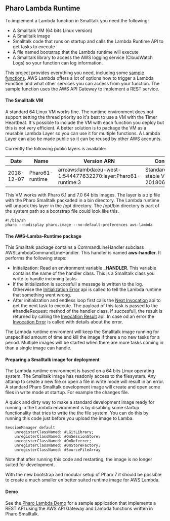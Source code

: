 ## Pharo Lambda Runtime

To implement a Lambda function in Smalltalk you need the following:

- A Smalltalk VM (64 bits Linux version)
- A Smalltalk image
- Smalltalk code that runs on startup and calls the Lambda Runtime API to get tasks to execute
- A file named bootstrap that the Lambda runtime will execute
- A Smalltalk library to access the AWS logging service (CloudWatch Logs) so your function can log information.

This project provides everything you need, including some [sample functions](pharo-lambda-demo).
AWS Lambda offers a lot of options how to trigger a Lambda Function and what other services you 
can access from your function. The sample function uses the AWS API Gateway to implement
a REST service.

#### The Smalltalk VM

A standard 64 Linux VM works fine. The runtime environment does not support setting the thread priority so it's
best to use a VM with the Timer Heartbeat. It's possible to include the VM with each function you deploy but 
this is not very efficient. A better solution is to package the VM as a reusable Lambda Layer so you can use 
it for multiple functions. A Lambda Layer can also be made public so it can be reused by other AWS accounts.

Currently the following public layers is available:

| Date | Name | Version ARN | Contents |
| --- | --- | --- | --- |
| 2018-12-07 | Pharo61-runtime | arn:aws:lambda:eu-west-1:544477632270:layer:Pharo61-runtime:3 | Standard Pharo stable VM (5.0-201806281256) |

This VM works with Pharo 6.1 and 7.0 64 bits images. The layer is a zip file with the Pharo Smalltalk packaded
in a bin directory. The Lambda runtime will unpack this layer in the /opt directory. The /opt/bin directory
is part of the system path so a bootstrap file could look like this.

```
#!/bin/sh
pharo --nodisplay pharo.image --no-default-preferences aws-lambda
```  

#### The AWS-Lamba-Runtime package

This Smalltalk package contains a CommandLineHandler subclass AWSLambdaCommandLineHandler. This handler
is named **aws-handler**. It performs the following steps:

- Initialization: Read an environment variable **_HANDLER**. This variable contains the name of the
handler class. This is a Smalltalk class you write to handle incoming tasks.
- If the initialization is succesfull a message is written to the log. Otherwise the 
[Initialization Error](https://docs.aws.amazon.com/lambda/latest/dg/runtimes-api.html#runtimes-api-initerror)
api is called to tell the Lambda runtime that something went wrong.
- After initialization and endless loop first calls the 
[Next Invocation](https://docs.aws.amazon.com/lambda/latest/dg/runtimes-api.html#runtimes-api-next) api
to get the next task to execute. The payload of this task is passed to the #handleRequest: method 
of the handler class. If succesfull, the result is returned by calling the [Invocation Result](https://docs.aws.amazon.com/lambda/latest/dg/runtimes-api.html#runtimes-api-response)
api. In case od an error the [Invocation Error](https://docs.aws.amazon.com/lambda/latest/dg/runtimes-api.html#runtimes-api-invokeerror)
is called with details about the error.

The Lambda runtime enviroment will keep the Smalltalk image running for unspecified amount of time and
kill the image if there a no new tasks for a period. Multiple images will be started when there are
more tasks coming in than a single image can handle.

#### Preparing a Smalltalk image for deployment

The Lambda runtime environment is based on a 64 bits Linux operating system. The Smalltalk image has readonly
access to the filesystem. Any attamp to create a new file or open a file in write mode will result in an error.
A standard Pharo Smalltalk development image will create and open some files in write mode at startup.
For example the changes file. 

A quick and dirty way to make a standard development image ready for running in the Lambda environment is by disabling 
some startup functionality that tries to write the the file system. You can do this by running this code just before 
you upload the image to Lamba. 

```smalltalk
SessionManager default
	unregisterClassNamed: #LGitLibrary;
	unregisterClassNamed: #OmSessionStore;
	unregisterClassNamed: #OmDeferrer;
	unregisterClassNamed: #OmStoreFactory;
	unregisterClassNamed: #SourceFileArray
```

Note that after running this code and restarting, the image is no longer suited for development.
 
With the new bootstrap and modular setup of Pharo 7 it should be possible to create a much smaller en better 
suited runtime image for AWS Lambda.

#### Demo

See the [Pharo Lambda Demo](pharo-lambda-demo) for a sample application that implements a REST API using the 
AWS API Gateway and Lambda functions written in Pharo Smalltalk.